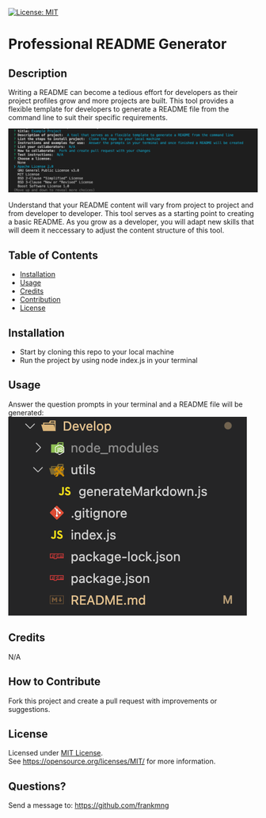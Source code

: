 [![License: MIT](https://img.shields.io/badge/License-MIT-yellow.svg)](https://opensource.org/licenses/MIT)
# Professional README Generator

## Description
Writing a README can become a tedious effort for developers as their project profiles grow and more projects are built. This tool provides a flexible template for developers to generate a README file from the command line to suit their specific requirements. 

![terminal-prompts](https://raw.githubusercontent.com/frankmng/Professional-README-Generator/main/Develop/assets/images/prompts.png)

Understand that your README content will vary from project to project and from developer to developer. This tool serves as a starting point to creating a basic README. As you grow as a developer, you will adapt new skills that will deem it neccessary to adjust the content structure of this tool.
## Table of Contents
- [Installation](#installation)
- [Usage](#usage)
- [Credits](#credits)
- [Contribution](#contribution)
- [License](#license)

## Installation
- Start by cloning this repo to your local machine
- Run the project by using node index.js in your terminal

## Usage
Answer the question prompts in your terminal and a README file will be generated:
![readme-repo](https://raw.githubusercontent.com/frankmng/Professional-README-Generator/main/Develop/assets/images/repo.png)
## Credits
N/A

## How to Contribute
Fork this project and create a pull request with improvements or suggestions.
## License
Licensed under <a href="https://opensource.org/licenses/MIT/">MIT License<a>.<br>
See https://opensource.org/licenses/MIT/ for more information.

## Questions?
Send a message to: https://github.com/frankmng
